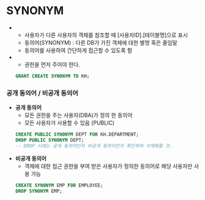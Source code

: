 # SYNONYM
+
  + 사용자가 다른 사용자의 객체를 참조할 때 [사용자ID].[테이블명]으로 표시
  + 동의어(SYNONYM) : 다른 DB가 가진 객체에 대한 별명 혹은 줄임말
  + 동의어를 사용하여 간단하게 접근할 수 있도록 함
+
  + 권한을 먼저 주어야 한다.
  >
  ```SQL
  GRANT CREATE SYNONYM TO KH;
  ```
### 공개 동의어 / 비공개 동의어
  >
+ **공개 동의어**
  + 모든 권한을 주는 사용자(DBA)가 정의 한 동의어
  + 모든 사용자가 사용할 수 있음 (PUBLIC)
  >
  ```SQL
  CREATE PUBLIC SYNONYM DEPT FOR KH.DEPARTMENT;
  DROP PUBLIC SYNONYM DEPT;
  -- DROP 시에는 공개 동의어인지 비공개 동의어인지 확인하여 삭제해줄 것.
  ```
+ **비공개 동의어**
  + 객체에 대한 접근 권한을 부여 받은 사용자가 정의한 동의어로 해당 사용자만 사용 가능
  >
  ```SQL
  CREATE SYNONYM EMP FOR EMPLOYEE;
  DROP SYNONYM EMP;
  ```
